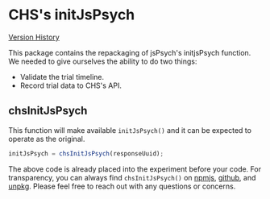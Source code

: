 # CHS's initJsPsych

[Version History](https://github.com/lookit/lookit-jspsych/blob/main/packages/lookit-initjspsych/CHANGELOG.md)

This package contains the repackaging of jsPsych's initjsPsych function. We
needed to give ourselves the ability to do two things:

- Validate the trial timeline.
- Record trial data to CHS's API.

## chsInitJsPsych

This function will make available `initJsPsych()` and it can be expected to
operate as the original.

```javascript
initJsPsych = chsInitJsPsych(responseUuid);
```

The above code is already placed into the experiment before your code. For
transparency, you can always find `chsInitJsPsych()` on
[npmjs](https://www.npmjs.com/package/@lookit/lookit-initjspsych?activeTab=code),
[github](https://github.com/lookit/lookit-jspsych/tree/main/packages/lookit-initjspsych/src),
and [unpkg](https://unpkg.com/browse/@lookit/lookit-initjspsych/src/). Please
feel free to reach out with any questions or concerns.
